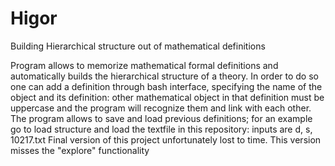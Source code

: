 # Higor
Building Hierarchical structure out of mathematical definitions

Program allows to memorize mathematical formal definitions and automatically builds the hierarchical structure of a theory. 
In order to do so one can add a definition through bash interface, specifying the name of the object and its definition: 
other mathematical object in that definition must be uppercase and the program will recognize them and link with each other.
The program allows to save and load previous definitions; for an example go to load structure and load the textfile in this repository: 
inputs are d, s, 10217.txt
Final version of this project unfortunately lost to time. This version misses the "explore" functionality
